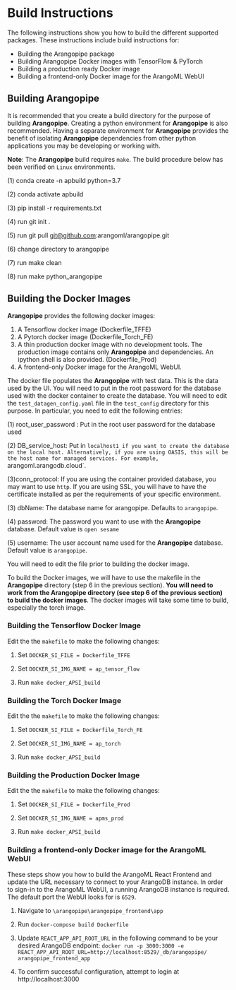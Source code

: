 # Build Instructions
The following instructions show you how to build the different supported packages.
These instructions include build instructions for:
 * Building the Arangopipe package
 * Building Arangopipe Docker images with TensorFlow & PyTorch
 * Building a production ready Docker image
 * Building a frontend-only Docker image for the ArangoML WebUI

## Building Arangopipe

It is recommended that you create a build directory for the purpose of building **Arangopipe**. Creating a python environment for **Arangopipe** is also recommended. Having a separate environment for **Arangopipe**  provides the benefit of isolating **Arangopipe** dependencies from other python applications you may be developing or working with.

**Note**: The **Arangopipe** build requires `make`. The build procedure below has been verified on `Linux` environments. 

(1) conda create -n apbuild python=3.7

(2) conda activate apbuild

(3) pip install -r requirements.txt

(4) run git init .

(5) run git pull git@github.com:arangoml/arangopipe.git

(6) change directory to arangopipe

(7) run make clean

(8) run make python_arangopipe

## Building the Docker Images
**Arangopipe** provides the following docker images:

1. A Tensorflow docker image (Dockerfile_TFFE)
2. A Pytorch docker image (Dockerfile_Torch_FE)
3. A thin production docker image  with no  development tools. The production image contains only **Arangopipe** and dependencies. An ipython shell is also provided. (Dockerfile_Prod)
4. A frontend-only Docker image for the ArangoML WebUI.

The docker file populates the **Arangopipe** with test data. This is the data used by the UI. You will need to put in the root password for the database used with the docker container to create the database. You will need to edit the `test_datagen_config.yaml` file in the `test_config` directory for this purpose. In particular, you need to edit the following entries:

  (1) root_user_password : Put in the root user password for the database used
  
  (2) DB_service_host: Put in `localhost1 if you want to create the database on the local host. Alternatively, if you are using OASIS, this will be the host name for managed services. For example, `arangoml.arangodb.cloud`.

 (3)conn_protocol: If you are using the container provided database, you may want to use `http`. If you are using SSL, you will have to have the certificate installed as per the requirements of your specific environment.

  (3) dbName: The database name for arangopipe. Defaults to `arangopipe`.

  (4) password: The password you want to use with the **Arangopipe** database. Default value is `open sesame`

  (5) username: The user account name used for the **Arangopipe** database. Default value is `arangopipe`.

You will need to edit the file prior to building the docker image.
  
To build the Docker images, we will have to use the makefile in the **Arangopipe** directory (step 6 in the previous section). **You will need to work from the Arangopipe directory (see step 6 of the previous section) to build the docker images**. The docker images will take some time to build, especially the torch image.



### Building the Tensorflow Docker Image
Edit the the `makefile` to make the following changes:

1. Set `DOCKER_SI_FILE = Dockerfile_TFFE`

2. Set `DOCKER_SI_IMG_NAME = ap_tensor_flow`

3. Run `make docker_APSI_build`


### Building the Torch Docker Image
Edit the the `makefile` to make the following changes:

1. Set `DOCKER_SI_FILE = Dockerfile_Torch_FE`

2. Set `DOCKER_SI_IMG_NAME = ap_torch`

3. Run `make docker_APSI_build`


### Building the Production Docker Image
Edit the the `makefile` to make the following changes:

1. Set `DOCKER_SI_FILE = Dockerfile_Prod`

2. Set `DOCKER_SI_IMG_NAME = apms_prod`

3. Run `make docker_APSI_build`


### Building a frontend-only Docker image for the ArangoML WebUI 
These steps show you how to build the ArangoML React Frontend and update the URL necessary to connect to your ArangoDB instance. 
In order to sign-in to the ArangoML WebUI, a running ArangoDB instance is required. The default port the WebUI looks for is `6529`.

1. Navigate to `\arangopipe\arangopipe_frontend\app`

2. Run `docker-compose build Dockerfile`

3. Update `REACT_APP_API_ROOT_URL` in the following command to be your desired ArangoDB endpoint:
 `docker run -p 3000:3000 -e REACT_APP_API_ROOT_URL=http://localhost:8529/_db/arangopipe/ arangopipe_frontend_app`

4. To confirm successful configuration, attempt to login at http://localhost:3000



